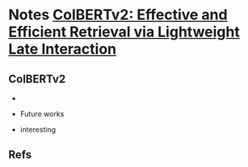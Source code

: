 # Notes [ColBERTv2: Effective and Efficient Retrieval via Lightweight Late Interaction](https://arxiv.org/pdf/2112.01488.pdf)

## ColBERTv2

- 
- Future works
  
- interesting

## Refs
